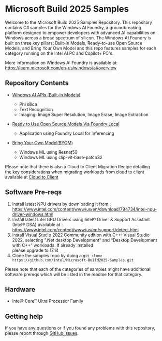 # Microsoft Build 2025 Samples

Welcome to the Microsoft Build 2025 Samples Repository. This repository contains C# samples for the Windows AI Foundry, a groundbreaking platform designed to empower developers with advanced AI capabilities on Windows across a broad spectrum of silicon. The Windows AI Foundry is built on three key pillars: Built-in Models, Ready-to-use Open Source Models, and Bring Your Own Model and this repo features samples for each category running on the Intel AI PC and Copilot+ PC's.

More information on Windows AI Foundry is available at: https://learn.microsoft.com/en-us/windows/ai/overview

## Repository Contents

   - [Windows AI APIs (Built-in Models)](https://github.com/intel/Microsoft-Build2025-Samples/tree/main/WindowsAI-Apis)
      - Phi silica  
      - Text Recognition
      - Imaging: Image Super Resolution, Image Erase, Image Extraction

   -  [Ready to Use Open Source Models Via Foundry Local](https://github.com/intel/Microsoft-Build2025-Samples/tree/main/FoundryLocalApp)
      - Application using Foundry Local for Inferencing

   - [Bring Your Own Model(BYOM)](https://github.com/intel/Microsoft-Build2025-Samples/tree/main/WinML/Clip-VIT)
      - Windows ML using Resnet50
      - Windows ML using clip-vit-base-patch32 

   Please note that there is also a Cloud to Client Migration Recipe detailing the key considerations when migrating workloads from cloud to client available at [Cloud to Client](https://github.com/intel/Microsoft-Build2025-Samples/tree/main/cloudtoclientmigration)
## Software Pre-reqs
1. Install latest NPU drivers by downloading it from : https://www.intel.com/content/www/us/en/download/794734/intel-npu-driver-windows.html
2. Install latest Intel GPU Drivers using Intel® Driver & Support Assistant (Intel® DSA) available at : https://www.intel.com/content/www/us/en/support/detect.html
3. Install Visual Studio 2022 Community edition with C++: Visual Studio 2022, selecting  ".Net desktop Development" and “Desktop Development with C++” workloads. If already installed     
   please upgrade to 17.14
4. Clone the samples repo by doing a `git clone https://github.com/intel/Microsoft-Build2025-Samples.git`

Please note that each of the categories of samples might have additional software prereqs which will be listed in the readme for that category.

## Hardware
- Intel® Core™ Ultra Processor Family

##  Getting help

If you have any questions or if you found any problems with this repository, please report through [GitHub issues](https://github.com/intel/Microsoft-Build2025-Samples/issues).

